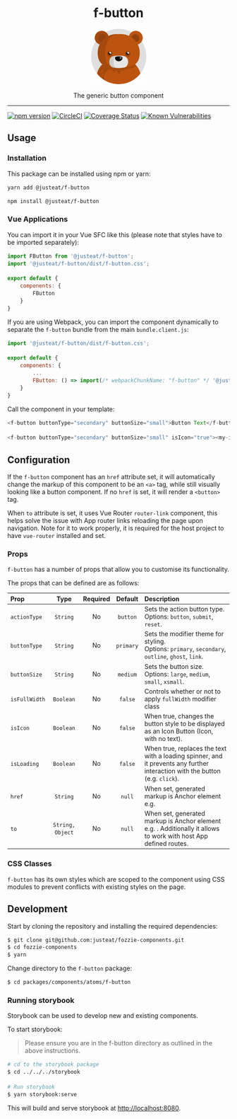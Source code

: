 
<div align="center">
  <h1>f-button</h1>

  <img width="125" alt="Fozzie Bear" src="../../../../bear.png" />

  <p>The generic button component</p>
</div>

---

[![npm version](https://badge.fury.io/js/%40justeat%2Ff-button.svg)](https://badge.fury.io/js/%40justeat%2Ff-button)
[![CircleCI](https://circleci.com/gh/justeat/fozzie-components.svg?style=svg)](https://circleci.com/gh/justeat/workflows/fozzie-components)
[![Coverage Status](https://coveralls.io/repos/github/justeat/f-button/badge.svg)](https://coveralls.io/github/justeat/f-button)
[![Known Vulnerabilities](https://snyk.io/test/github/justeat/f-button/badge.svg?targetFile=package.json)](https://snyk.io/test/github/justeat/f-button?targetFile=package.json)


## Usage

### Installation

This package can be installed using npm or yarn:

```sh
yarn add @justeat/f-button
```

```sh
npm install @justeat/f-button
```

### Vue Applications

You can import it in your Vue SFC like this (please note that styles have to be imported separately):


```js
import FButton from '@justeat/f-button';
import '@justeat/f-button/dist/f-button.css';

export default {
    components: {
        FButton
    }
}
```

If you are using Webpack, you can import the component dynamically to separate the `f-button` bundle from the main `bundle.client.js`:

```js
import '@justeat/f-button/dist/f-button.css';

export default {
    components: {
        ...
        FButton: () => import(/* webpackChunkName: "f-button" */ '@justeat/f-button')
    }
}

```

Call the component in your template:

```js
<f-button buttonType="secondary" buttonSize="small">Button Text</f-button>

<f-button buttonType="secondary" buttonSize="small" isIcon="true"><my-icon /><f-button>
```

## Configuration

If the `f-button` component has an `href` attribute set, it will automatically change the markup of this component to be an `<a>` tag, while still visually looking like a button component. If no `href` is set, it will render a `<button>` tag.

When `to` attribute is set, it uses Vue Router `router-link` component, this helps solve the issue with App router links reloading the page upon navigation. Note for it to work properly, it is required for the host project to have `vue-router` installed and set.

### Props

`f-button` has a number of props that allow you to customise its functionality.

The props that can be defined are as follows:

| Prop          | Type              | Required   | Default  | Description |
| :---          | :---:             | :---:      | :---:    | :---        |
| `actionType`  | `String`          | No         | `button` | Sets the action button type.<br>Options: `button`, `submit`, `reset`. |
| `buttonType`  | `String`          | No         | `primary`| Sets the modifier theme for styling.<br>Options: `primary`, `secondary`, `outline`, `ghost`, `link`. |
| `buttonSize`  | `String`          | No         | `medium` | Sets the button size.<br>Options: `large`, `medium`, `small`, `xsmall`. |
| `isFullWidth` | `Boolean`         | No         | `false`  | Controls whether or not to apply `fullWidth` modifier class |
| `isIcon`      | `Boolean`         | No         | `false`  | When true, changes the button style to be displayed as an Icon Button (Icon, with no text). |
| `isLoading`   | `Boolean`         | No         | `false`  | When true, replaces the text with a loading spinner, and it prevents any further interaction with the button (e.g. `click`). |
| `href`        | `String`          | No         | `null`   | When set, generated markup is Anchor element e.g. <a> |
| `to`          | `String, Object`  | No         | `null`   | When set, generated markup is Anchor element e.g. <a>. Additionally it allows to work with host App defined routes. |

### CSS Classes

`f-button` has its own styles which are scoped to the component using CSS modules to prevent conflicts with existing styles on the page.

## Development

Start by cloning the repository and installing the required dependencies:

```sh
$ git clone git@github.com:justeat/fozzie-components.git
$ cd fozzie-components
$ yarn
```

Change directory to the `f-button` package:

```sh
$ cd packages/components/atoms/f-button
```

### Running storybook

Storybook can be used to develop new and existing components.

To start storybook:

> Please ensure you are in the f-button directory as outlined in the above instructions.

```sh
# cd to the storybook package
$ cd ../../../storybook

# Run storybook
$ yarn storybook:serve
```

This will build and serve storybook at [http://localhost:8080](http://localhost:8080).
